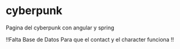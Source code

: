 # cyberpunk
Pagina del  cyberpunk con angular y spring


!!Falta Base de Datos Para que el contact y el character funciona !!
